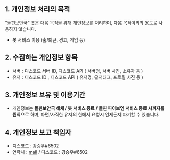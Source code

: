 ## 1. 개인정보 처리의 목적

"돌핀보안국" 봇은 다음 목적을 위해 개인정보를 처리하며, 다음 목적이외의 용도로 사용하지 않습니다.

- 봇 서비스 이용 (출/퇴근, 경고, 게임 등)

## 2. 수집하는 개인정보 항목

- 서버 : 디스코드 서버 ID, 디스코드 API ( 서버명, 서버 사진, 소유자 등 )
- 유저 : 디스코드 ID , 디스코드 API ( 유저명, 유저태그, 프로필 사진 등 )

## 3. 개인정보 보유 및 이용기간

- 개인정보는 **돌핀보안국 해체 / 봇 서비스 종료 / 돌핀 파이브엠 서비스 종료 시까지를 원칙**으로 하며, 파면/사직한 유저의 한에서 요청시 언제든지 파기할 수 있습니다.

## 4. 개인정보 보고 책임자
- 디스코드 : 강승우#6502
- 연락처 : [mail](kchestnut05@gmail.com) / 디스코드 : 강승우#6502
 
